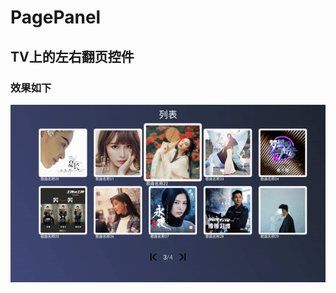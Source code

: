 # PagePanel
## TV上的左右翻页控件

### 效果如下
![gifpic](https://github.com/SandyTown/PagePanel/blob/master/art/gifpic.gif) 
